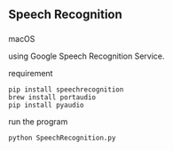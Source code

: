 ## Speech Recognition
###
macOS

using Google Speech Recognition Service.

requirement
````
pip install speechrecognition 
brew install portaudio 
pip install pyaudio
````

run the program 
````
python SpeechRecognition.py
````
